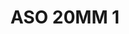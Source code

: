 ---
title: ASO 20MM 1
date: 
draft: false

# descripcion
description : Anillo de plata 925.

materials: Plata 925

color: 

dimensions: 20mm diámetro

code: 05-23-1387

type: "Anillos"

categories: []

price: $6.600,00

price_eftvo: $5.610,00

# Images
# first image will be shown in the product page
images:
  # - image: "images/path_to_image"
  # La ubicacion de las imagenes es imagenes/Anillos/Anillos.Solo Plata/05-23-1387-aso-20mm-1
  - image: "./images/anillos/solo_plata/05-23-1387-aso-20mm-1.jpg"
---